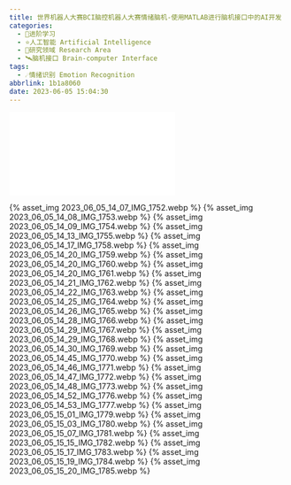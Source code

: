 ```yaml
---
title: 世界机器人大赛BCI脑控机器人大赛情绪脑机-使用MATLAB进行脑机接口中的AI开发
categories:
  - 🌙进阶学习
  - ⭐人工智能 Artificial Intelligence
  - 💫研究领域 Research Area
  - 🛰️脑机接口 Brain-computer Interface
tags:
  - ☄️情绪识别 Emotion Recognition
abbrlink: 1b1a8060
date: 2023-06-05 15:04:30
---
```


<iframe src="//player.bilibili.com/player.html?aid=912350456&bvid=BV1PM4y1n7n3&cid=1162610167&page=1" scrolling="no" border="0" frameborder="no" framespacing="0" allowfullscreen="true"> </iframe>

<!--more-->

{% asset_img 2023_06_05_14_07_IMG_1752.webp %}
{% asset_img 2023_06_05_14_08_IMG_1753.webp %}
{% asset_img 2023_06_05_14_09_IMG_1754.webp %}
{% asset_img 2023_06_05_14_13_IMG_1755.webp %}
{% asset_img 2023_06_05_14_17_IMG_1758.webp %}
{% asset_img 2023_06_05_14_20_IMG_1759.webp %}
{% asset_img 2023_06_05_14_20_IMG_1760.webp %}
{% asset_img 2023_06_05_14_20_IMG_1761.webp %}
{% asset_img 2023_06_05_14_21_IMG_1762.webp %}
{% asset_img 2023_06_05_14_22_IMG_1763.webp %}
{% asset_img 2023_06_05_14_25_IMG_1764.webp %}
{% asset_img 2023_06_05_14_26_IMG_1765.webp %}
{% asset_img 2023_06_05_14_28_IMG_1766.webp %}
{% asset_img 2023_06_05_14_29_IMG_1767.webp %}
{% asset_img 2023_06_05_14_29_IMG_1768.webp %}
{% asset_img 2023_06_05_14_30_IMG_1769.webp %}
{% asset_img 2023_06_05_14_45_IMG_1770.webp %}
{% asset_img 2023_06_05_14_46_IMG_1771.webp %}
{% asset_img 2023_06_05_14_47_IMG_1772.webp %}
{% asset_img 2023_06_05_14_48_IMG_1773.webp %}
{% asset_img 2023_06_05_14_52_IMG_1776.webp %}
{% asset_img 2023_06_05_14_53_IMG_1777.webp %}
{% asset_img 2023_06_05_15_01_IMG_1779.webp %}
{% asset_img 2023_06_05_15_03_IMG_1780.webp %}
{% asset_img 2023_06_05_15_07_IMG_1781.webp %}
{% asset_img 2023_06_05_15_15_IMG_1782.webp %}
{% asset_img 2023_06_05_15_17_IMG_1783.webp %}
{% asset_img 2023_06_05_15_19_IMG_1784.webp %}
{% asset_img 2023_06_05_15_20_IMG_1785.webp %}
